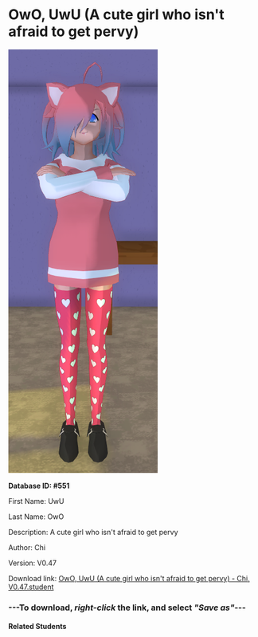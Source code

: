 # OwO, UwU (A cute girl who isn't afraid to get pervy)

<img src="Files/OwO, UwU (A cute girl who isn't afraid to get pervy).png" title="OwO, UwU (A cute girl who isn't afraid to get pervy) - Chi, V0.47">

**Database ID: #551**

First Name: UwU

Last Name: OwO

Description: A cute girl who isn't afraid to get pervy

Author: Chi

Version: V0.47

Download link: <a href="https://raw.githubusercontent.com/Arbiter1223/Daigaku-Gurashi-Custom-Students/master/Students/Files/OwO%2C%20UwU%20(A%20cute%20girl%20who%20isn't%20afraid%20to%20get%20pervy)%20-%20Chi%2C%20V0.47.student">OwO, UwU (A cute girl who isn't afraid to get pervy) - Chi, V0.47.student</a>

### ---**To download, _right-click_ the link, and select _"Save as"_**---

#### Related Students

